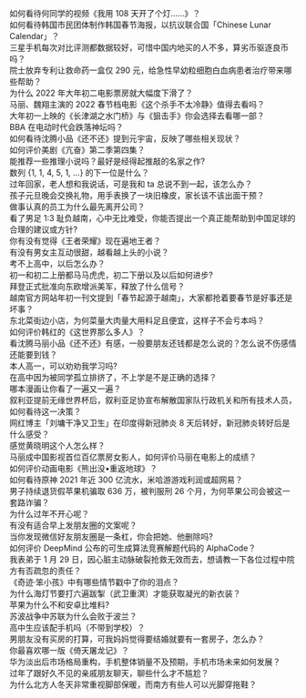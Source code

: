如何看待何同学的视频《我用 108 天开了个灯......》？  
如何看待韩国市民团体制作韩国春节海报，以抗议联合国「Chinese Lunar Calendar」？  
三星手机每次对比评测都数据较好，可惜中国内地买的人不多，算劣币驱逐良币吗？  
院士放弃专利让救命药一盒仅 290 元，给急性早幼粒细胞白血病患者治疗带来哪些帮助？  
为什么 2022 年大年初二电影票房就大幅度下滑了？  
马丽、魏翔主演的 2022 春节档电影《这个杀手不太冷静》值得去看吗？  
大年初一上映的《长津湖之水门桥》与《狙击手》你会选择去看哪一部？  
BBA 在电动时代会跌落神坛吗？  
如何看待沈腾小品《还不还》提到元宇宙，反映了哪些相关现状？  
如何评价美剧《亢奋》第二季第四集？  
能推荐一些推理小说吗？最好是经得起推敲的名家之作?  
数列 {1, 1, 4, 5, 1, …} 的下一位是什么？  
过年回家，老人想和我说话，可是我和 ta 总说不到一起，该怎么办？  
孩子元旦晚会交换礼物，用手表换了一块旧橡皮，家长该不该出面干预？  
做事认真的员工为什么最先离开公司？  
看了男足 1:3 耻负越南，心中无比难受，你能否提出一个真正能帮助到中国足球的合理的建议或方针?  
你有没有觉得《王者荣耀》现在遍地王者？  
有没有男女主互动很甜，越看越上头的小说？  
考不上高中，以后怎么办？  
初一和初二上册都马马虎虎，初二下册以及以后如何进步?  
拜登正式批准向东欧增派美军，释放了什么信号？  
越南官方网站年初一刊文提到「春节起源于越南」，大家都抢着要春节是好事还是坏事？  
东北菜街边小店，为何菜量大肉量大用料足且便宜，这样子不会亏本吗？  
如何评价韩红的《这世界那么多人》？  
看沈腾马丽小品《还不还》有感，一般要朋友还钱都是怎么说的？怎么说不伤感情还能要到钱？  
本人高一，可以劝劝我学习吗?  
在高中因为被同学孤立排挤了，不上学是不是正确的选择？  
哪本漫画让你看了一遍又一遍？  
叙利亚提前无缘世界杯后，叙利亚足协宣布解散国家队行政机关和所有技术人员，如何看待这一决策？  
网红博主「刘墉干净又卫生」在印度得新冠肺炎 8 天后转好，新冠肺炎转好后是什么感受？  
感觉黄晓明这个人怎么样？  
马丽成中国影视首位百亿票房女影人，如何评价马丽在电影上的成绩？  
如何评价动画电影《熊出没•重返地球》？  
如何看待原神 2021 年近 300 亿流水，米哈游游戏利润或超网易？  
男子持续退货假苹果机骗取 636 万，被判服刑 26 个月，为何苹果公司会被这一套路诈骗？  
为什么过年不开心呢？  
有没有适合早上发朋友圈的文案呢？  
当你发现微信好友朋友圈是一条杠，你会把她、他删除吗?  
如何评价 DeepMind 公布的可生成算法竞赛解题代码的 AlphaCode？  
我表弟于 1 月 29 日，因心脏主动脉破裂抢救无效而去，想请教一下各位过程中院方有否疏忽的责任？  
《奇迹·笨小孩》中有哪些情节戳中了你的泪点？  
为什么海灯节要打六遍跋掣（武卫重溟）才能获取凝光的新衣装？  
苹果为什么不和安卓比堆料?  
苏波战争中苏联为什么会败于波兰？  
高中生应该配手机吗（不带到学校）？  
男朋友没有买房的打算，可我妈妈觉得要结婚就要有一套房子，怎么办？  
你最喜欢哪一版《倚天屠龙记》？  
华为淡出后市场格局重构，手机整体销量不及预期，手机市场未来如何发展？  
过年了跟好久不见的亲戚朋友聊天，聊些什么才不尴尬？  
为什么北方人冬天非常重视脚部保暖，而南方有些人可以光脚穿拖鞋？  
